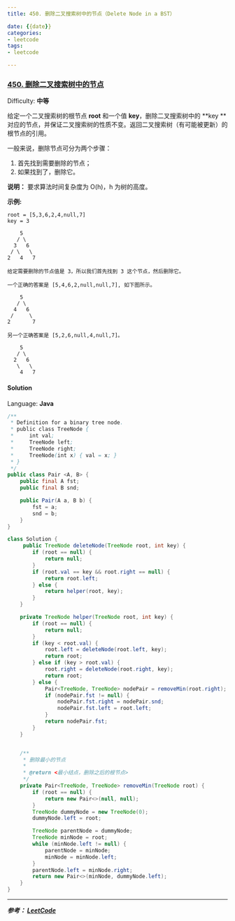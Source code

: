 ```yaml
---
title: 450. 删除二叉搜索树中的节点（Delete Node in a BST）

date: {{date}}
categories:
- leetcode
tags:
- leetcode

---
```

### [450\. 删除二叉搜索树中的节点](https://leetcode-cn.com/problems/delete-node-in-a-bst/)

Difficulty: **中等**


给定一个二叉搜索树的根节点 **root** 和一个值 **key**，删除二叉搜索树中的 **key **对应的节点，并保证二叉搜索树的性质不变。返回二叉搜索树（有可能被更新）的根节点的引用。

一般来说，删除节点可分为两个步骤：

1.  首先找到需要删除的节点；
2.  如果找到了，删除它。

**说明：** 要求算法时间复杂度为 O(h)，h 为树的高度。

**示例:**

```
root = [5,3,6,2,4,null,7]
key = 3

    5
   / \
  3   6
 / \   \
2   4   7

给定需要删除的节点值是 3，所以我们首先找到 3 这个节点，然后删除它。

一个正确的答案是 [5,4,6,2,null,null,7], 如下图所示。

    5
   / \
  4   6
 /     \
2       7

另一个正确答案是 [5,2,6,null,4,null,7]。

    5
   / \
  2   6
   \   \
    4   7
```


#### Solution

Language: **Java**

```java
​/**
 * Definition for a binary tree node.
 * public class TreeNode {
 *     int val;
 *     TreeNode left;
 *     TreeNode right;
 *     TreeNode(int x) { val = x; }
 * }
 */
public class Pair <A, B> {
    public final A fst;
    public final B snd;

    public Pair(A a, B b) {
        fst = a; 
        snd = b;
    }  
}

class Solution {
     public TreeNode deleteNode(TreeNode root, int key) {
        if (root == null) {
            return null;
        }
        if (root.val == key && root.right == null) {
            return root.left;
        } else {
            return helper(root, key);
        }
    }

    private TreeNode helper(TreeNode root, int key) {
        if (root == null) {
            return null;
        }
        if (key < root.val) {
            root.left = deleteNode(root.left, key);
            return root;
        } else if (key > root.val) {
            root.right = deleteNode(root.right, key);
            return root;
        } else {
            Pair<TreeNode, TreeNode> nodePair = removeMin(root.right);
            if (nodePair.fst != null) {
                nodePair.fst.right = nodePair.snd;
                nodePair.fst.left = root.left;
            }
            return nodePair.fst;
        }
    }


    /**
     * 删除最小的节点
     *
     * @return <最小结点，删除之后的根节点>
     */
    private Pair<TreeNode, TreeNode> removeMin(TreeNode root) {
        if (root == null) {
            return new Pair<>(null, null);
        }
        TreeNode dummyNode = new TreeNode(0);
        dummyNode.left = root;

        TreeNode parentNode = dummyNode;
        TreeNode minNode = root;
        while (minNode.left != null) {
            parentNode = minNode;
            minNode = minNode.left;
        }
        parentNode.left = minNode.right;
        return new Pair<>(minNode, dummyNode.left);
    }
}
```

---
***参考：
[LeetCode](https://leetcode-cn.com/problems/delete-node-in-a-bst/)***
